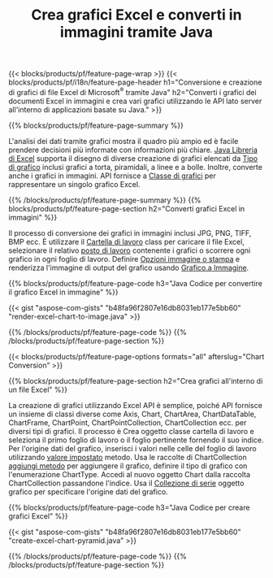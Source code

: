 ﻿---
title: Crea grafici Excel e converti in immagini tramite Java
url: /it/java/chart/
description: Java codice sorgente per disegnare e convertire grafici o diagrammi in Microsoft Excel utilizzando Java Libreria. 
---
{{< blocks/products/pf/feature-page-wrap >}}
{{< blocks/products/pf/i18n/feature-page-header h1="Conversione e creazione di grafici di file Excel di Microsoft<sup>&reg;</sup> tramite Java" h2="Converti i grafici dei documenti Excel in immagini e crea vari grafici utilizzando le API lato server all\'interno di applicazioni basate su Java." >}}


{{% blocks/products/pf/feature-page-summary %}}

L'analisi dei dati tramite grafici mostra il quadro più ampio ed è facile prendere decisioni più informate con informazioni più chiare. [Java Libreria di Excel](/cells/java/) supporta il disegno di diverse creazione di grafici elencati da [Tipo di grafico](https://apireference.aspose.com/cells/java/com.aspose.cells/ChartType) inclusi grafici a torta, piramidali, a linee e a bolle. Inoltre, converte anche i grafici in immagini. API fornisce a [Classe di grafici](https://apireference.aspose.com/cells/java/com.aspose.cells/Chart) per rappresentare un singolo grafico Excel.

{{% /blocks/products/pf/feature-page-summary %}}
{{% blocks/products/pf/feature-page-section h2="Converti grafici Excel in immagini" %}}

Il processo di conversione dei grafici in immagini inclusi JPG, PNG, TIFF, BMP ecc. È utilizzare il [Cartella di lavoro](https://apireference.aspose.com/java/cells/com.aspose.cells/workbook) class per caricare il file Excel, selezionare il relativo [posto di lavoro](https://apireference.aspose.com/cells/java/com.aspose.cells/worksheet) contenente i grafici o scorrere ogni grafico in ogni foglio di lavoro. Definire [Opzioni immagine o stampa](https://apireference.aspose.com/cells/java/com.aspose.cells/ImageOrPrintOptions) e renderizza l'immagine di output del grafico usando [Grafico.a Immagine](https://apireference.aspose.com/cells/java/com.aspose.cells/chart#toImage(java.io.OutputStream,%20com.aspose.cells.ImageOrPrintOptions)).


{{% blocks/products/pf/feature-page-code h3="Java Codice per convertire il grafico Excel in immagine" %}}

{{< gist "aspose-com-gists" "b48fa96f2807e16db8031eb177e5bb60" "render-excel-chart-to-image.java" >}}

{{% /blocks/products/pf/feature-page-code %}}
{{% /blocks/products/pf/feature-page-section %}}

{{< blocks/products/pf/feature-page-options formats="all" afterslug="Chart Conversion" >}}


{{% blocks/products/pf/feature-page-section h2="Crea grafici all\'interno di un file Excel" %}}

La creazione di grafici utilizzando Excel API è semplice, poiché API fornisce un insieme di classi diverse come Axis, Chart, ChartArea, ChartDataTable, ChartFrame, ChartPoint, ChartPointCollection, ChartCollection ecc. per diversi tipi di grafici. Il processo è Crea oggetto classe cartella di lavoro e seleziona il primo foglio di lavoro o il foglio pertinente fornendo il suo indice. Per l'origine dati del grafico, inserisci i valori nelle celle del foglio di lavoro utilizzando [valore impostato](https://apireference.aspose.com/cells/java/com.aspose.cells/cell#Value) metodo. Usa le raccolte di ChartCollection [aggiungi metodo](https://apireference.aspose.com/cells/java/com.aspose.cells/chartcollection#add(int,%20int,%20int,%20int,%20int)) per aggiungere il grafico, definire il tipo di grafico con l'enumerazione ChartType. Accedi al nuovo oggetto Chart dalla raccolta ChartCollection passandone l'indice. Usa il [Collezione di serie](https://apireference.aspose.com/cells/java/com.aspose.cells/SeriesCollection) oggetto grafico per specificare l'origine dati del grafico.

{{% blocks/products/pf/feature-page-code h3="Java Codice per creare grafici Excel" %}}

{{< gist "aspose-com-gists" "b48fa96f2807e16db8031eb177e5bb60" "create-excel-chart-pyramid.java" >}}

{{% /blocks/products/pf/feature-page-code %}}
{{% /blocks/products/pf/feature-page-section %}}